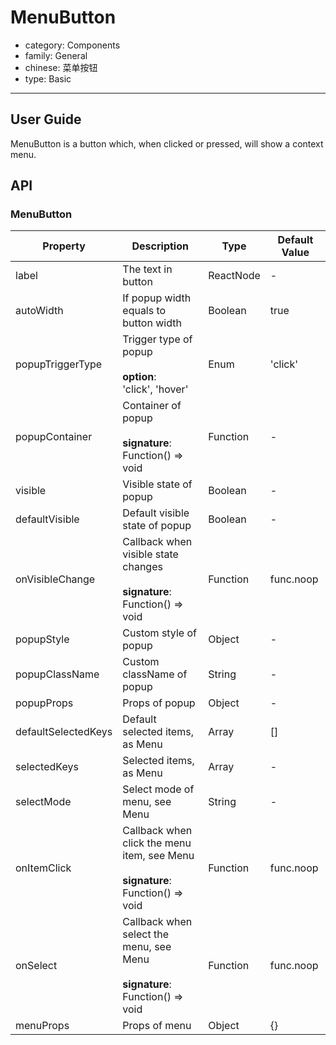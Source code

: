 # MenuButton

-   category: Components
-   family: General
-   chinese: 菜单按钮
-   type: Basic

---

## User Guide

MenuButton is a button which, when clicked or pressed, will show a context menu.

## API

### MenuButton

| Property               | Description                                                    | Type        | Default Value       |
| ---------------- | ----------------------------------------------------- | --------- | --------- |
| label            | The text in button     | ReactNode | -         |
| autoWidth        | If popup width equals to button width        | Boolean   | true      |
| popupTriggerType | Trigger type of popup<br><br>**option**:<br>'click', 'hover'            | Enum      | 'click'   |
| popupContainer   | Container of popup<br><br>**signature**:<br>Function() => void             | Function  | -         |
| visible          | Visible state of popup    | Boolean   | -         |
| defaultVisible   | Default visible state of popup | Boolean   | -         |
| onVisibleChange  | Callback when visible state changes <br><br>**signature**:<br>Function() => void    | Function  | func.noop |
| popupStyle       | Custom style of popup | Object    | -         |
| popupClassName   | Custom className of popup | String    | -         |
| popupProps       | Props of popup | Object    | -         |
| defaultSelectedKeys | Default selected items, as Menu                                | Array     | \[]       |
| selectedKeys        | Selected items, as Menu                                   | Array     | -         |
| selectMode       | Select mode of menu, see Menu                                        | String    | -         |
| onItemClick      | Callback when click the menu item, see Menu<br><br>**signature**:<br>Function() => void | Function  | func.noop |
| onSelect         | Callback when select the menu, see Menu<br><br>**signature**:<br>Function() => void  | Function  | func.noop |
| menuProps        | Props of menu  | Object    | {}         |
